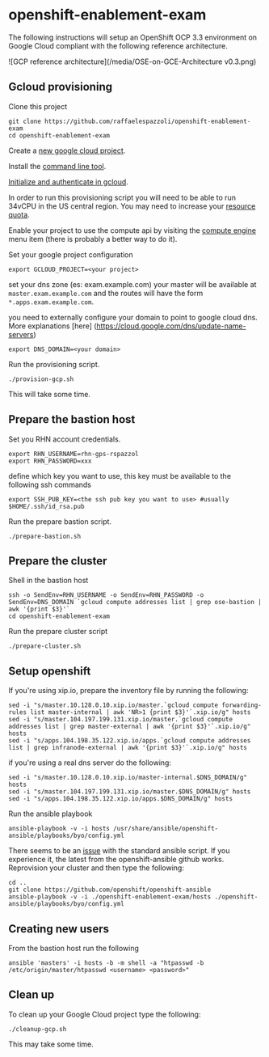 # openshift-enablement-exam

The following instructions will setup an OpenShift OCP 3.3 environment on Google Cloud compliant with the following reference architecture.

![GCP reference architecture](/media/OSE-on-GCE-Architecture v0.3.png)

## Gcloud provisioning


Clone this project

```
git clone https://github.com/raffaelespazzoli/openshift-enablement-exam
cd openshift-enablement-exam
```

Create a [new google cloud project](https://cloud.google.com/resource-manager/docs/creating-project).

Install the [command line tool](https://cloud.google.com/sdk/downloads).

[Initialize and authenticate in gcloud](https://cloud.google.com/sdk/docs/authorizing).

In order to run this provisioning script you will need to be able to run 34vCPU in the US central region. You may need to increase your [resource quota](https://cloud.google.com/compute/docs/resource-quotas).

Enable your project to use the compute api by visiting the [compute engine](https://console.cloud.google.com/home) menu item (there is probably a better way to do it).

Set your google project configuration
```
export GCLOUD_PROJECT=<your project>
```
set your dns zone (es: exam.example.com)
your master will be available at `master.exam.example.com` and the routes will have the form `*.apps.exam.example.com`.

you need to externally configure your domain to point to google cloud dns. More explanations [here] (https://cloud.google.com/dns/update-name-servers)
```
export DNS_DOMAIN=<your domain>
```
Run the provisioning script.

```
./provision-gcp.sh
```
This will take some time.

## Prepare the bastion host

Set you RHN account credentials.
```
export RHN_USERNAME=rhn-gps-rspazzol
export RHN_PASSWORD=xxx 
```
define which key you want to use, this key must be available to the following ssh commands
```
export SSH_PUB_KEY=<the ssh pub key you want to use> #usually $HOME/.ssh/id_rsa.pub
```
Run the prepare bastion script.
```
./prepare-bastion.sh
```

## Prepare the cluster

Shell in the bastion host
```
ssh -o SendEnv=RHN_USERNAME -o SendEnv=RHN_PASSWORD -o SendEnv=DNS_DOMAIN `gcloud compute addresses list | grep ose-bastion | awk '{print $3}'`
cd openshift-enablement-exam
```
Run the prepare cluster script
```
./prepare-cluster.sh
```

## Setup openshift

If you're using xip.io, prepare the inventory file by running the following:
```
sed -i "s/master.10.128.0.10.xip.io/master.`gcloud compute forwarding-rules list master-internal | awk 'NR>1 {print $3}'`.xip.io/g" hosts
sed -i "s/master.104.197.199.131.xip.io/master.`gcloud compute addresses list | grep master-external | awk '{print $3}'`.xip.io/g" hosts
sed -i "s/apps.104.198.35.122.xip.io/apps.`gcloud compute addresses list | grep infranode-external | awk '{print $3}'`.xip.io/g" hosts
```
if you're using a real dns server do the following:
```
sed -i "s/master.10.128.0.10.xip.io/master-internal.$DNS_DOMAIN/g" hosts
sed -i "s/master.104.197.199.131.xip.io/master.$DNS_DOMAIN/g" hosts
sed -i "s/apps.104.198.35.122.xip.io/apps.$DNS_DOMAIN/g" hosts
```


Run the ansible playbook
```
ansible-playbook -v -i hosts /usr/share/ansible/openshift-ansible/playbooks/byo/config.yml
```

There seems to be an [issue](https://github.com/openshift/openshift-ansible/issues/2553) with the standard ansible script. If you experience it, the latest from the openshift-ansible github works. 
Reprovision your cluster and then type the following:

```
cd ..
git clone https://github.com/openshift/openshift-ansible
ansible-playbook -v -i ./openshift-enablement-exam/hosts ./openshift-ansible/playbooks/byo/config.yml
```

## Creating new users

From the bastion host run the following
```
ansible 'masters' -i hosts -b -m shell -a "htpasswd -b /etc/origin/master/htpasswd <username> <password>"
```
## Clean up

To clean up your Google Cloud project type the following:
```
./cleanup-gcp.sh
```
This may take some time.
